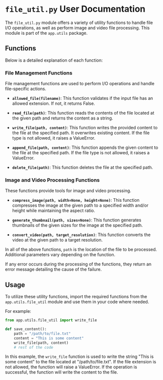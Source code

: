 # `file_util.py` User Documentation

The `file_util.py` module offers a variety of utility functions to handle file I/O operations, as well as perform image and video file processing. This module is part of the `app.utils` package.

## Functions

Below is a detailed explanation of each function:

### File Management Functions

File management functions are used to perform I/O operations and handle file-specific actions.

- **`allowed_file(filename)`**: This function validates if the input file has an allowed extension. If not, it returns False.

- **`read_file(path)`**: This function reads the contents of the file located at the given path and returns the content as a string.

- **`write_file(path, content)`**: This function writes the provided content to the file at the specified path. It overwrites existing content. If the file type is not allowed, it raises a ValueError.

- **`append_file(path, content)`**: This function appends the given content to the file at the specified path. If the file type is not allowed, it raises a ValueError.

- **`delete_file(path)`**: This function deletes the file at the specified path.

### Image and Video Processing Functions

These functions provide tools for image and video processing.

- **`compress_image(path, width=None, height=None)`**: This function compresses the image at the given path to a specified width and/or height while maintaining the aspect ratio.

- **`generate_thumbnail(path, sizes=None)`**: This function generates thumbnails of the given sizes for the image at the specified path.

- **`convert_video(path, target_resolution)`**: This function converts the video at the given path to a target resolution.

In all of the above functions, `path` is the location of the file to be processed. Additional parameters vary depending on the function.

If any error occurs during the processing of the functions, they return an error message detailing the cause of the failure.

## Usage

To utilize these utility functions, import the required functions from the `app.utils.file_util` module and use them in your code where needed.

For example:

```python
from app.utils.file_util import write_file

def save_content():
    path = "/path/to/file.txt"
    content = "This is some content"
    write_file(path, content)
    # rest of the code
```

In this example, the `write_file` function is used to write the string "This is some content" to the file located at "/path/to/file.txt". If the file extension is not allowed, the function will raise a ValueError. If the operation is successful, the function will write the content to the file.